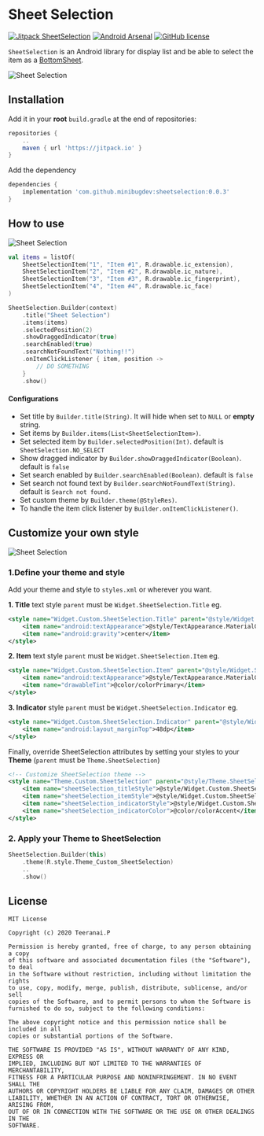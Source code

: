 # Sheet Selection
[![Jitpack SheetSelection](https://jitpack.io/v/minibugdev/sheetselection.svg)](https://jitpack.io/#minibugdev/SheetSelection)
[![Android Arsenal](https://img.shields.io/badge/Android%20Arsenal-SheetSelection-orange.svg?style=flat)](https://android-arsenal.com/details/1/8051)
[![GitHub license](https://img.shields.io/badge/license-MIT-blue.svg)](https://raw.githubusercontent.com/minibugdev/DrawableBadge/master/LICENSE)

`SheetSelection` is an Android library for display list and be able to select the item as a [BottomSheet](https://developer.android.com/reference/com/google/android/material/bottomsheet/BottomSheetDialogFragment).

![Sheet Selection](screenshot/component.png)

## Installation
Add it in your **root** `build.gradle` at the end of repositories:
``` groovy
repositories {
    ..
    maven { url 'https://jitpack.io' }
}
```
Add the dependency
``` groovy
dependencies {
    implementation 'com.github.minibugdev:sheetselection:0.0.3'
}
```

## How to use
![Sheet Selection](screenshot/ss_1_0.0.2.png)

``` kotlin
val items = listOf(
    SheetSelectionItem("1", "Item #1", R.drawable.ic_extension),
    SheetSelectionItem("2", "Item #2", R.drawable.ic_nature),
    SheetSelectionItem("3", "Item #3", R.drawable.ic_fingerprint),
    SheetSelectionItem("4", "Item #4", R.drawable.ic_face)
)

SheetSelection.Builder(context)
    .title("Sheet Selection")
    .items(items)
    .selectedPosition(2)
    .showDraggedIndicator(true)
    .searchEnabled(true)
    .searchNotFoundText("Nothing!!")
    .onItemClickListener { item, position -> 
        // DO SOMETHING
    }
    .show()
```
#### Configurations
- Set title by `Builder.title(String)`. It will hide when set to `NULL` or **empty** string.
- Set items by `Builder.items(List<SheetSelectionItem>)`.
- Set selected item by `Builder.selectedPosition(Int)`. default is `SheetSelection.NO_SELECT`
- Show dragged indicator by `Builder.showDraggedIndicator(Boolean)`. default is `false`
- Set search enabled by `Builder.searchEnabled(Boolean)`. default is `false`
- Set search not found text by `Builder.searchNotFoundText(String)`. default is `Search not found.`
- Set custom theme by `Builder.theme(@StyleRes)`.
- To handle the item click listener by `Builder.onItemClickListener()`.

## Customize your own style
![Sheet Selection](screenshot/ss_2.png)

### 1.Define your theme and style
Add your theme and style to `styles.xml` or wherever you want.

**1. Title** text style `parent` must be `Widget.SheetSelection.Title` eg.
``` xml
<style name="Widget.Custom.SheetSelection.Title" parent="@style/Widget.SheetSelection.Title">
    <item name="android:textAppearance">@style/TextAppearance.MaterialComponents.Headline5</item>
    <item name="android:gravity">center</item>
</style>
```

**2. Item** text style `parent` must be `Widget.SheetSelection.Item` eg.
``` xml
<style name="Widget.Custom.SheetSelection.Item" parent="@style/Widget.SheetSelection.Item">
    <item name="android:textAppearance">@style/TextAppearance.MaterialComponents.Caption</item>
    <item name="drawableTint">@color/colorPrimary</item>
</style>
```

**3. Indicator** style `parent` must be `Widget.SheetSelection.Indicator` eg.
``` xml
<style name="Widget.Custom.SheetSelection.Indicator" parent="@style/Widget.SheetSelection.Indicator">
    <item name="android:layout_marginTop">48dp</item>
</style>
```

Finally, override SheetSelection attributes by setting your styles to your **Theme** (`parent` must be `Theme.SheetSelection`)
``` xml
<!-- Customize SheetSelection theme -->
<style name="Theme.Custom.SheetSelection" parent="@style/Theme.SheetSelection">
    <item name="sheetSelection_titleStyle">@style/Widget.Custom.SheetSelection.Title</item>
    <item name="sheetSelection_itemStyle">@style/Widget.Custom.SheetSelection.Item</item>
    <item name="sheetSelection_indicatorStyle">@style/Widget.Custom.SheetSelection.Indicator</item>
    <item name="sheetSelection_indicatorColor">@color/colorAccent</item>
</style>
```

### 2. Apply your Theme to SheetSelection
``` kotlin
SheetSelection.Builder(this)
    .theme(R.style.Theme_Custom_SheetSelection)
    ..
    .show()
```

## License
```
MIT License

Copyright (c) 2020 Teeranai.P

Permission is hereby granted, free of charge, to any person obtaining a copy
of this software and associated documentation files (the "Software"), to deal
in the Software without restriction, including without limitation the rights
to use, copy, modify, merge, publish, distribute, sublicense, and/or sell
copies of the Software, and to permit persons to whom the Software is
furnished to do so, subject to the following conditions:

The above copyright notice and this permission notice shall be included in all
copies or substantial portions of the Software.

THE SOFTWARE IS PROVIDED "AS IS", WITHOUT WARRANTY OF ANY KIND, EXPRESS OR
IMPLIED, INCLUDING BUT NOT LIMITED TO THE WARRANTIES OF MERCHANTABILITY,
FITNESS FOR A PARTICULAR PURPOSE AND NONINFRINGEMENT. IN NO EVENT SHALL THE
AUTHORS OR COPYRIGHT HOLDERS BE LIABLE FOR ANY CLAIM, DAMAGES OR OTHER
LIABILITY, WHETHER IN AN ACTION OF CONTRACT, TORT OR OTHERWISE, ARISING FROM,
OUT OF OR IN CONNECTION WITH THE SOFTWARE OR THE USE OR OTHER DEALINGS IN THE
SOFTWARE.
```
